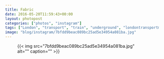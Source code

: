 ```yaml
---
title: Fabric
date: 2016-05-20T11:59:43+00:00
layout: photopost
categories: ["photos", "instagram"]
tags: ["London", "transport", "train", "underground", "londontransportmuseum", "textiles", "pattern"]
image: "blog/instagram/7bfdd9beac089bc25ad5e34954a081ba.jpg"
---
```


<figure class="photo photo--square">
  {{< img src="7bfdd9beac089bc25ad5e34954a081ba.jpg" alt="" caption="" >}}

</figure>


